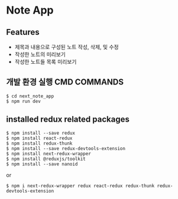 # Note App

## Features
- 제목과 내용으로 구성된 노트 작성, 삭제, 및 수정
- 작성한 노트의 미리보기
- 작성한 노트들 목록 미리보기

## 개발 환경 실행 CMD COMMANDS
```shell
$ cd next_note_app
$ npm run dev
```

## installed redux related packages
```shell
$ npm install --save redux
$ npm install react-redux
$ npm install redux-thunk
$ npm install --save redux-devtools-extension
$ npm install next-redux-wrapper
$ npm install @reduxjs/toolkit
$ npm install --save nanoid
```
or
```shell
$ npm i next-redux-wrapper redux react-redux redux-thunk redux-devtools-extension
```